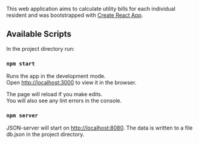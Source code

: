 This web application aims to calculate utility bills for each individual resident and was bootstrapped with [Create React App](https://github.com/facebook/create-react-app).


## Available Scripts
In the project directory run:

### `npm start`

Runs the app in the development mode.<br />
Open [http://localhost:3000](http://localhost:3000) to view it in the browser.

The page will reload if you make edits.<br />
You will also see any lint errors in the console.

### `npm server`

JSON-server will start on [http://localhost:8080](http://localhost:8080). The data is written to a file db.json in the project directory.





